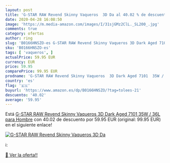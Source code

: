 ```yaml
---
layout: post
title: 'G-STAR RAW Revend Skinny Vaqueros  3D Da al 40.02 % de descuento'
date: 2020-04-28 16:08:50
image: 'https://m.media-amazon.com/images/I/31sjGMz2ClL._SL200_.jpg'
comments: true
category: ofertas
author: ring
slug: 'B0166HNSZO-es G-STAR RAW Revend Skinny Vaqueros 3D Dark Aged 7101 35W /...'
sku: 'B0166HNSZO-es'
tags: [ 'vaqueros', ]
actualPrice: 59.95 EUR
currency: EUR
price: 59.95
comparePrice: 99.95 EUR
prodname: 'G-STAR RAW Revend Skinny Vaqueros  3D Dark Aged 7101  35W / 36L para Hombre'
country: 'es'
flag: '🇪🇸'
buyurl: 'https://www.amazon.es/dp/B0166HNSZO/?tag=tolees-21'
descuento: '40.02'
average: '59.95'
---
```


Está [G-STAR RAW Revend Skinny Vaqueros  3D Dark Aged 7101  35W / 36L para Hombre](https://www.amazon.es/dp/B0166HNSZO/?tag=tolees-21) con 40.02 de descuento por 59.95 EUR (original: 99.95 EUR) en el siguiente enlace!

[![G-STAR RAW Revend Skinny Vaqueros  3D Da](https://m.media-amazon.com/images/I/31sjGMz2ClL._SL200_.jpg)](https://www.amazon.es/dp/B0166HNSZO/?tag=tolees-21)

ℹ️:


[🛒 Ver la oferta!!](https://www.amazon.es/dp/B0166HNSZO/?tag=tolees-21)
